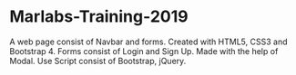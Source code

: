 # Marlabs-Training-2019

A web page consist of Navbar and forms. 
Created with HTML5, CSS3 and Bootstrap 4.
Forms consist of Login and Sign Up. Made with the help of Modal.
Use Script consist of Bootstrap, jQuery. 

